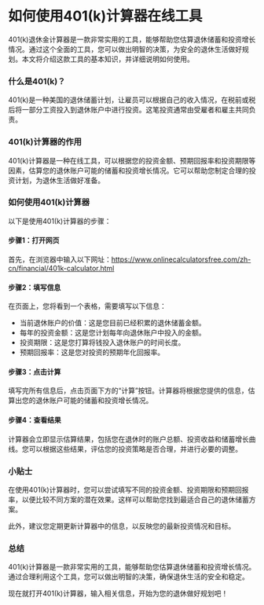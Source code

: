 如何使用401(k)计算器在线工具
=================

401(k)退休金计算器是一款非常实用的工具，能够帮助您估算退休储蓄和投资增长情况。通过这个全面的工具，您可以做出明智的决策，为安全的退休生活做好规划。本文将介绍这款工具的基本知识，并详细说明如何使用。

### 什么是401(k)？

401(k)是一种美国的退休储蓄计划，让雇员可以根据自己的收入情况，在税前或税后将一部分工资投入到退休账户中进行投资。这笔投资通常由受雇者和雇主共同负责。

### 401(k)计算器的作用

401(k)计算器是一种在线工具，可以根据您的投资金额、预期回报率和投资期限等因素，估算您的退休账户可能的储蓄和投资增长情况。它可以帮助您制定合理的投资计划，为退休生活做好准备。

### 如何使用401(k)计算器

以下是使用401(k)计算器的步骤：

#### 步骤1：打开网页

首先，在浏览器中输入以下网址：<https://www.onlinecalculatorsfree.com/zh-cn/financial/401k-calculator.html>

#### 步骤2：填写信息

在页面上，您将看到一个表格，需要填写以下信息：

- 当前退休账户的价值：这是您目前已经积累的退休储蓄金额。
- 每年的投资金额：这是您计划每年向退休账户中投入的金额。
- 投资期限：这是您打算将钱投入退休账户的时间长度。
- 预期回报率：这是您对投资的预期年化回报率。

#### 步骤3：点击计算

填写完所有信息后，点击页面下方的“计算”按钮。计算器将根据您提供的信息，估算出您的退休账户可能的储蓄和投资增长情况。

#### 步骤4：查看结果

计算器会立即显示估算结果，包括您在退休时的账户总额、投资收益和储蓄增长曲线。您可以根据这些结果，评估您的投资策略是否合理，并进行必要的调整。

### 小贴士

在使用401(k)计算器时，您可以尝试填写不同的投资金额、投资期限和预期回报率，以便比较不同方案的潜在效果。这样可以帮助您找到最适合自己的退休储蓄方案。

此外，建议您定期更新计算器中的信息，以反映您的最新投资情况和目标。

### 总结

401(k)计算器是一款非常实用的工具，能够帮助您估算退休储蓄和投资增长情况。通过合理利用这个工具，您可以做出明智的决策，确保退休生活的安全和稳定。

现在就打开401(k)计算器，输入相关信息，开始为您的退休做好规划吧！